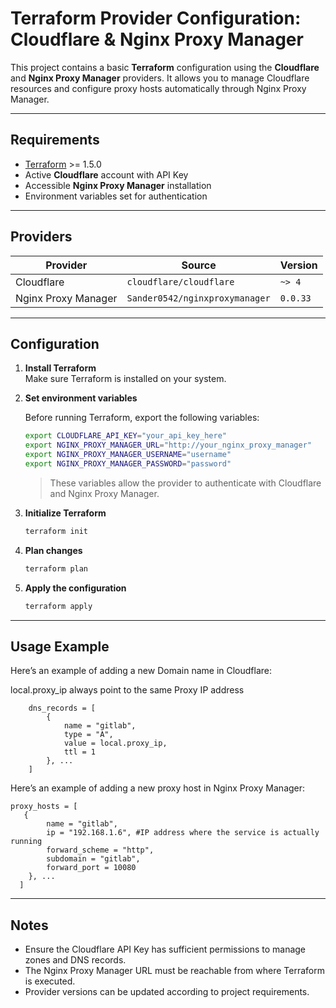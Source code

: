 # Terraform Provider Configuration: Cloudflare & Nginx Proxy Manager

This project contains a basic **Terraform** configuration using the **Cloudflare** and **Nginx Proxy Manager** providers. It allows you to manage Cloudflare resources and configure proxy hosts automatically through Nginx Proxy Manager.

---

## Requirements

- [Terraform](https://www.terraform.io/downloads) >= 1.5.0  
- Active **Cloudflare** account with API Key  
- Accessible **Nginx Proxy Manager** installation  
- Environment variables set for authentication  

---

## Providers

| Provider | Source | Version |
|----------|--------|---------|
| Cloudflare | `cloudflare/cloudflare` | `~> 4` |
| Nginx Proxy Manager | `Sander0542/nginxproxymanager` | `0.0.33` |

---

## Configuration

1. **Install Terraform**  
   Make sure Terraform is installed on your system.

2. **Set environment variables**  

   Before running Terraform, export the following variables:

   ```bash
   export CLOUDFLARE_API_KEY="your_api_key_here"
   export NGINX_PROXY_MANAGER_URL="http://your_nginx_proxy_manager"
   export NGINX_PROXY_MANAGER_USERNAME="username"
   export NGINX_PROXY_MANAGER_PASSWORD="password"
   ```

   > These variables allow the provider to authenticate with Cloudflare and Nginx Proxy Manager.

3. **Initialize Terraform**  

   ```bash
   terraform init
   ```

4. **Plan changes**  

   ```bash
   terraform plan
   ```

5. **Apply the configuration**  

   ```bash
   terraform apply
   ```

---

## Usage Example

Here’s an example of adding a new Domain name in Cloudflare:

local.proxy_ip always point to the same Proxy IP address
```hcl
    dns_records = [
        {         
            name = "gitlab",          
            type = "A", 
            value = local.proxy_ip, 
            ttl = 1                 
        }, ...    
    ]
```
Here’s an example of adding a new proxy host in Nginx Proxy Manager:

```hcl
proxy_hosts = [
   { 
        name = "gitlab", 
        ip = "192.168.1.6", #IP address where the service is actually running
        forward_scheme = "http", 
        subdomain = "gitlab", 
        forward_port = 10080 
    }, ...
  ]
```

---

## Notes

- Ensure the Cloudflare API Key has sufficient permissions to manage zones and DNS records.  
- The Nginx Proxy Manager URL must be reachable from where Terraform is executed.  
- Provider versions can be updated according to project requirements.

